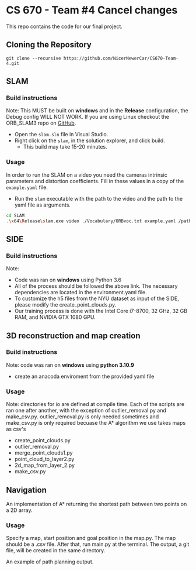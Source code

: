# CS 670 - Team #4      Cancel changes


This repo contains the code for our final project.

## Cloning the Repository

`git clone --recursive https://github.com/NicerNewerCar/CS670-Team-4.git`

## SLAM

### Build instructions

Note: This MUST be built on **windows** and in the **Release** configuration, the Debug config WILL NOT WORK.
If you are using Linux checkout the ORB_SLAM3 repo on [GitHub](https://github.com/UZ-SLAMLab/ORB_SLAM3).

* Open the `slam.sln` file in Visual Studio.
* Right click on the `slam`, in the solution explorer, and click build.
    * This build may take 15-20 minutes.

### Usage

In order to run the SLAM on a video you need the cameras intrinsic parameters and distortion coefficients. Fill in these values in a copy of the `example.yaml` file.

* Run the `slam` executable with the path to the video and the path to the yaml file as arguments.
```bash
cd SLAM
.\x64\Release\slam.exe video ./Vocabulary/ORBvoc.txt example.yaml /path/to/video.mp4 /path/to/output/dir
```

## SIDE
### Build instructions
Note: 
* Code was ran on **windows** using Python 3.6
* All of the process should be followed the above link. The necessary dependencies are located in the environment.yaml file.
* To customize the h5 files from the NYU dataset as input of the SIDE, please modify the create_point_clouds.py.
* Our training process is done with the Intel Core i7-8700, 32 GHz, 32 GB RAM, and NVIDIA GTX 1080 GPU.


## 3D reconstruction and map creation 

### Build instructions 
Note: code was ran on **windows** using **python 3.10.9**

* create an anacoda enviroment from the provided yaml file 

### Usage
Note: directories for io are defined at compile time. Each of the scripts are ran one after another, with 
the exception of outlier_removal.py and make_csv.py. outlier_removal.py is only needed sometimes and make_csv.py is
only required becuase the A* algorithm we use takes maps as csv's

* create_point_clouds.py
* outlier_removal.py
* merge_point_clouds1.py
* point_cloud_to_layer2.py
* 2d_map_from_layer_2.py
* make_csv.py

## Navigation

An implementation of A* returning the shortest path between two points on a 2D array.

### Usage
Specify a map, start position and goal position in the map.py. The map should be a .csv file. After that, run main.py at the terminal. The output, a git file, will be created in the same directory.

An example of path planning output.








